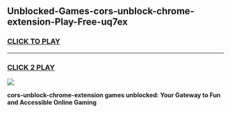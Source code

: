 
## Unblocked-Games-cors-unblock-chrome-extension-Play-Free-uq7ex
<h3>
<a href="https://premium76.site?title=cors-unblock-chrome-extension&ref=10A">CLICK TO PLAY</a></h3>
<hr>

<h3>
<a href="https://premium76.site?title=cors-unblock-chrome-extension&ref=10A">CLICK 2 PLAY</a>
  
</h3>

<a href="https://premium76.site?title=cors-unblock-chrome-extension&ref=10A"><img src="https://clearcache.store/games.png"></a>


**cors-unblock-chrome-extension games unblocked: Your Gateway to Fun and Accessible Online Gaming**
